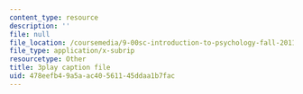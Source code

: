 ```yaml
---
content_type: resource
description: ''
file: null
file_location: /coursemedia/9-00sc-introduction-to-psychology-fall-2011/478eefb49a5aac40561145ddaa1b7fac_SjjGiqf96rI.srt
file_type: application/x-subrip
resourcetype: Other
title: 3play caption file
uid: 478eefb4-9a5a-ac40-5611-45ddaa1b7fac
---
```

